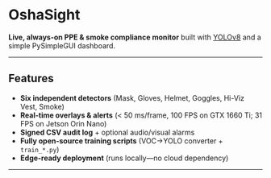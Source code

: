 # OshaSight

**Live, always-on PPE & smoke compliance monitor** built with [YOLOv8](https://github.com/ultralytics/ultralytics) and a simple PySimpleGUI dashboard.

---

## Features

- **Six independent detectors** (Mask, Gloves, Helmet, Goggles, Hi-Viz Vest, Smoke)
- **Real-time overlays & alerts** (< 50 ms/frame, 100 FPS on GTX 1660 Ti; 31 FPS on Jetson Orin Nano)
- **Signed CSV audit log** + optional audio/visual alarms
- **Fully open-source training scripts** (VOC→YOLO converter + `train_*.py`)
- **Edge-ready deployment** (runs locally—no cloud dependency)

---
